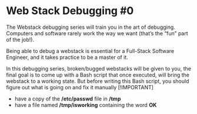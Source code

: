# Web Stack Debugging #0
The Webstack debugging series will train you in the art of debugging. Computers and software rarely work the way we want (that’s the “fun” part of the job!).

Being able to debug a webstack is essential for a Full-Stack Software Engineer, and it takes practice to be a master of it.

In this debugging series, broken/bugged webstacks will be given to you, the final goal is to come up with a Bash script that once executed, will bring the webstack to a working state. But before writing this Bash script, you should figure out what is going on and fix it manually
[!IMPORTANT]
<ul>
<li>have a copy of the <b>/etc/passwd</b> file in <b>/tmp</b> </li>
<li>have a file named <b>/tmp/isworking</b> containing the word  <b>OK</b></li>
</ul>
